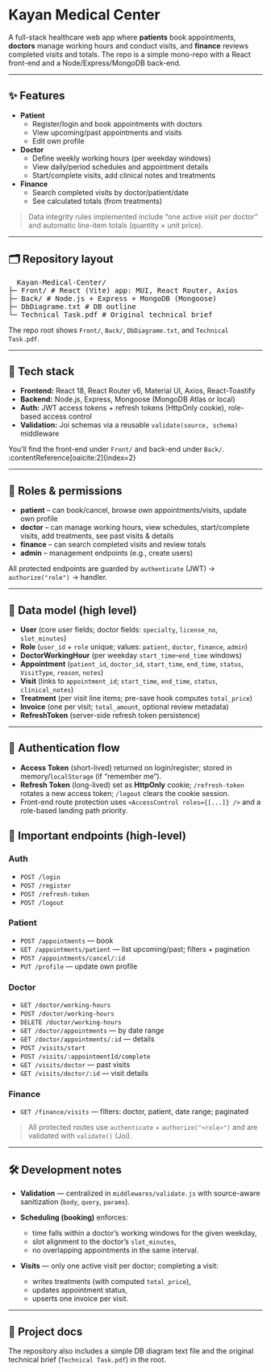 # Kayan Medical Center

A full-stack healthcare web app where **patients** book appointments, **doctors** manage working hours and conduct visits, and **finance** reviews completed visits and totals. The repo is a simple mono-repo with a React front-end and a Node/Express/MongoDB back-end.

---

## ✨ Features

- **Patient**
  - Register/login and book appointments with doctors
  - View upcoming/past appointments and visits
  - Edit own profile
- **Doctor**
  - Define weekly working hours (per weekday windows)
  - View daily/period schedules and appointment details
  - Start/complete visits, add clinical notes and treatments
- **Finance**
  - Search completed visits by doctor/patient/date
  - See calculated totals (from treatments)

> Data integrity rules implemented include “one active visit per doctor” and automatic line-item totals (quantity × unit price).  

---

## 🗂 Repository layout

<pre>
  Kayan-Medical-Center/
├─ Front/ # React (Vite) app: MUI, React Router, Axios
├─ Back/ # Node.js + Express + MongoDB (Mongoose)
├─ DbDiagrame.txt # DB outline
└─ Technical Task.pdf # Original technical brief
</pre>


The repo root shows `Front/`, `Back/`, `DbDiagrame.txt`, and `Technical Task.pdf`.

---

## 🧱 Tech stack

- **Frontend:** React 18, React Router v6, Material UI, Axios, React-Toastify  
- **Backend:** Node.js, Express, Mongoose (MongoDB Atlas or local)  
- **Auth:** JWT access tokens + refresh tokens (HttpOnly cookie), role-based access control  
- **Validation:** Joi schemas via a reusable `validate(source, schema)` middleware

You’ll find the front-end under `Front/` and back-end under `Back/`. :contentReference[oaicite:2]{index=2}

---

## 👤 Roles & permissions

- **patient** – can book/cancel, browse own appointments/visits, update own profile  
- **doctor** – can manage working hours, view schedules, start/complete visits, add treatments, see past visits & details  
- **finance** – can search completed visits and review totals  
- **admin** – management endpoints (e.g., create users)

All protected endpoints are guarded by `authenticate` (JWT) → `authorize("role")` → handler.

---

## 🧾 Data model (high level)

- **User** (core user fields; doctor fields: `specialty`, `license_no`, `slot_minutes`)  
- **Role** (`user_id` + `role` unique; values: `patient`, `doctor`, `finance`, `admin`)  
- **DoctorWorkingHour** (per weekday `start_time`–`end_time` windows)  
- **Appointment** (`patient_id`, `doctor_id`, `start_time`, `end_time`, `status`, `VisitType`, `reason`, `notes`)  
- **Visit** (links to `appointment_id`; `start_time`, `end_time`, `status`, `clinical_notes`)  
- **Treatment** (per visit line items; pre-save hook computes `total_price`)  
- **Invoice** (one per visit; `total_amount`, optional review metadata)  
- **RefreshToken** (server-side refresh token persistence)

---

## 🔐 Authentication flow

- **Access Token** (short-lived) returned on login/register; stored in memory/`localStorage` (if “remember me”).  
- **Refresh Token** (long-lived) set as **HttpOnly** cookie; `/refresh-token` rotates a new access token; `/logout` clears the cookie session.  
- Front-end route protection uses `<AccessControl roles={[...]} />` and a role-based landing path priority.

## 🔗 Important endpoints (high-level)

### Auth
- `POST /login`
- `POST /register`
- `POST /refresh-token`
- `POST /logout`

### Patient
- `POST /appointments` — book
- `GET /appointments/patient` — list upcoming/past; filters + pagination
- `POST /appointments/cancel/:id`
- `PUT /profile` — update own profile

### Doctor
- `GET /doctor/working-hours`
- `POST /doctor/working-hours`
- `DELETE /doctor/working-hours`
- `GET /doctor/appointments` — by date range
- `GET /doctor/appointments/:id` — details
- `POST /visits/start`
- `POST /visits/:appointmentId/complete`
- `GET /visits/doctor` — past visits
- `GET /visits/doctor/:id` — visit details

### Finance
- `GET /finance/visits` — filters: doctor, patient, date range; paginated

> All protected routes use `authenticate` + `authorize("<role>")` and are validated with `validate()` (Joi).

---

## 🛠 Development notes

- **Validation** — centralized in `middlewares/validate.js` with source-aware sanitization (`body`, `query`, `params`).

- **Scheduling (booking)** enforces:
  - time falls within a doctor’s working windows for the given weekday,
  - slot alignment to the doctor’s `slot_minutes`,
  - no overlapping appointments in the same interval.

- **Visits** — only one active visit per doctor; completing a visit:
  - writes treatments (with computed `total_price`),
  - updates appointment status,
  - upserts one invoice per visit.

---


## 📄 Project docs

The repository also includes a simple DB diagram text file and the original technical brief (`Technical Task.pdf`) in the root.

